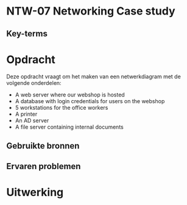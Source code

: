 # NTW-07 Networking Case study


## Key-terms

# Opdracht

Deze opdracht vraagt om het maken van een netwerkdiagram met de volgende onderdelen:
- A web server where our webshop is hosted
- A database with login credentials for users on the webshop
- 5 workstations for the office workers
- A printer
- An AD server
- A file server containing internal documents


## Gebruikte bronnen


## Ervaren problemen


# Uitwerking


